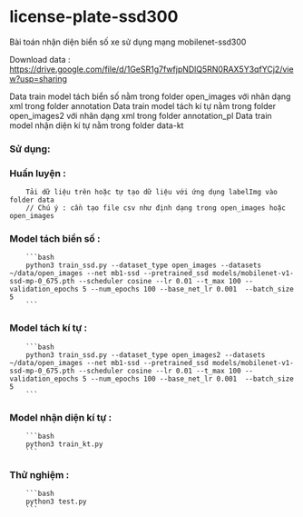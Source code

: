 # license-plate-ssd300

Bài toán nhận diện biển số xe sử dụng mạng mobilenet-ssd300

Download data : https://drive.google.com/file/d/1GeSR1g7fwfjpNDlQ5RN0RAX5Y3qfYCj2/view?usp=sharing

Data train model tách biển số  nằm trong folder open_images với nhãn dạng xml trong folder annotation
Data train model tách kí tự nằm trong folder open_images2 với nhãn dạng xml trong folder annotation_pl
Data train model nhận diện kí tự nằm trong folder data-kt

### Sử dụng: 

### Huấn luyện :

        Tải dữ liệu trên hoặc tự tạo dữ liệu với ứng dụng labelImg vào folder data
        // Chú ý : cần tạo file csv như định dạng trong open_images hoặc open_images

### Model tách biển số : 

        ```bash
        python3 train_ssd.py --dataset_type open_images --datasets ~/data/open_images --net mb1-ssd --pretrained_ssd models/mobilenet-v1-ssd-mp-0_675.pth --scheduler cosine --lr 0.01 --t_max 100 --validation_epochs 5 --num_epochs 100 --base_net_lr 0.001  --batch_size 5 
        ```
### Model tách kí tự : 

        ```bash
        python3 train_ssd.py --dataset_type open_images2 --datasets ~/data/open_images --net mb1-ssd --pretrained_ssd models/mobilenet-v1-ssd-mp-0_675.pth --scheduler cosine --lr 0.01 --t_max 100 --validation_epochs 5 --num_epochs 100 --base_net_lr 0.001  --batch_size 5
        ```
### Model nhận diện kí tự :

        ```bash
        python3 train_kt.py
        ```
### Thử nghiệm : 

        ```bash
        python3 test.py
        ```
